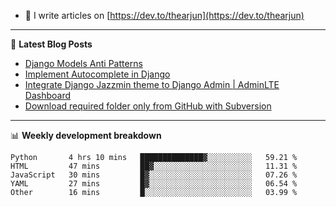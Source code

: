 <!-- ![My Profile Introduction Image](https://i.ibb.co/tLFZ15Q/gh.png) -->
- 📝 I write articles on [https://dev.to/thearjun](https://dev.to/thearjun)

-------

📕 **Latest Blog Posts**
<!-- BLOG-POST-LIST:START -->
- [Django Models Anti Patterns](https://dev.to/thearjun/django-models-anti-patterns-1ma1)
- [Implement Autocomplete in Django](https://dev.to/thearjun/implement-autocomplete-in-django-3h20)
- [Integrate Django Jazzmin theme to Django Admin | AdminLTE Dashboard](https://dev.to/thearjun/integrate-django-jazzmin-theme-to-django-admin-adminlte-dashboard-5aao)
- [Download required folder only from GitHub with Subversion](https://dev.to/thearjun/download-required-folder-only-from-github-with-subversion-2gpc)
<!-- BLOG-POST-LIST:END -->

-------

📊 **Weekly development breakdown**
<!--START_SECTION:waka-->

```text
Python       4 hrs 10 mins   ██████████████▓░░░░░░░░░░   59.21 %
HTML         47 mins         ██▓░░░░░░░░░░░░░░░░░░░░░░   11.31 %
JavaScript   30 mins         █▓░░░░░░░░░░░░░░░░░░░░░░░   07.26 %
YAML         27 mins         █▓░░░░░░░░░░░░░░░░░░░░░░░   06.54 %
Other        16 mins         █░░░░░░░░░░░░░░░░░░░░░░░░   03.99 %
```

<!--END_SECTION:waka-->
<img src='https://profile-counter.glitch.me/thearjun/count.svg' width='0px'>
